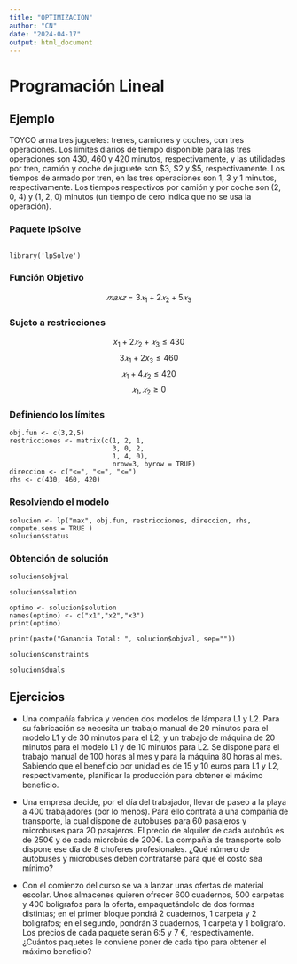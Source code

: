 ```yaml
---
title: "OPTIMIZACION"
author: "CN"
date: "2024-04-17"
output: html_document
---
```


# Programación Lineal

## Ejemplo

TOYCO arma tres juguetes: trenes, camiones y coches, con tres operaciones. Los límites diarios de tiempo disponible para las tres operaciones son 430, 460 y 420 minutos, respectivamente, y las utilidades por tren, camión y coche de juguete son $3, $2 y $5, respectivamente. Los tiempos de armado por tren, en las tres operaciones son 1, 3 y 1 minutos, respectivamente. Los tiempos respectivos por camión y por coche son (2, 0, 4) y (1, 2, 0) minutos (un tiempo de cero indica que no se usa la operación).

### Paquete lpSolve

```{r}

library('lpSolve')
```

### Función Objetivo

$$𝑚𝑎𝑥 𝑧=3𝑥_1+2𝑥_2+5𝑥_3$$

### Sujeto a restricciones
$$x_1+2𝑥_2+𝑥_3≤430$$
$$3𝑥_1+2x_3≤460$$
$$𝑥_1+4𝑥_2≤420$$
$$𝑥_1,𝑥_2≥0$$

### Definiendo los límites

```{r}
obj.fun <- c(3,2,5)
restricciones <- matrix(c(1, 2, 1, 
                          3, 0, 2,
                          1, 4, 0),
                          nrow=3, byrow = TRUE)
direccion <- c("<=", "<=", "<=")
rhs <- c(430, 460, 420)
```
### Resolviendo el modelo
```{r base}
solucion <- lp("max", obj.fun, restricciones, direccion, rhs, compute.sens = TRUE )
solucion$status
```
### Obtención de solución
```{r}
solucion$objval

solucion$solution

optimo <- solucion$solution
names(optimo) <- c("x1","x2","x3")
print(optimo)

print(paste("Ganancia Total: ", solucion$objval, sep=""))

solucion$constraints

solucion$duals
```

## Ejercicios

* Una compañía fabrica y venden dos modelos de lámpara L1 y L2. Para su fabricación se necesita un trabajo manual de 20 minutos para el modelo L1 y de 30 minutos para el L2; y un trabajo de máquina de 20 minutos para el modelo L1 y de 10 minutos para L2. Se dispone para el trabajo manual de 100 horas al mes y para la máquina 80 horas al mes. Sabiendo que el beneficio por unidad es de 15 y 10 euros para L1 y L2, respectivamente, planificar la producción para obtener el máximo beneficio.

* Una empresa decide, por el día del trabajador, llevar de paseo a la playa a 400 trabajadores (por lo menos). Para ello contrata a una compañía de transporte, la cual dispone de autobuses para 60 pasajeros y microbuses para 20 pasajeros. El precio de alquiler de cada autobús es de 250€ y de cada microbús de 200€. La compañía de transporte solo dispone ese día de 8 choferes profesionales. ¿Qué número de autobuses y microbuses deben contratarse para que el costo sea mínimo?

* Con el comienzo del curso se va a lanzar unas ofertas de material escolar. Unos almacenes quieren ofrecer 600 cuadernos, 500 carpetas y 400 bolígrafos para la oferta, empaquetándolo de dos formas distintas; en el primer bloque pondrá 2 cuadernos, 1 carpeta y 2 bolígrafos; en el segundo, pondrán 3 cuadernos, 1 carpeta y 1 bolígrafo. Los precios de cada paquete serán 6:5 y 7 €, respectivamente. ¿Cuántos paquetes le conviene poner de cada tipo para obtener el máximo beneficio?




